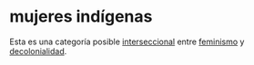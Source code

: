 # mujeres indígenas

Esta es una categoría posible [interseccional](interseccional.md) entre [feminismo](feminismo.md) y [decolonialidad](decolonialidad.md).

